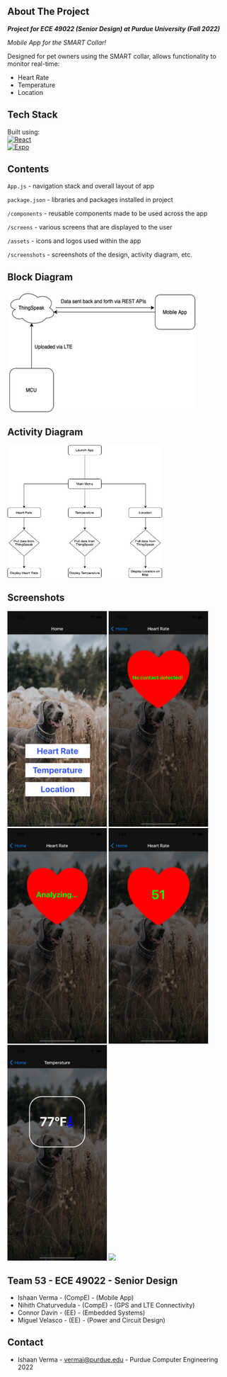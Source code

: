 ## About The Project

***Project for ECE 49022 (Senior Design) at Purdue University (Fall 2022)***

*Mobile App for the SMART Collar!*

Designed for pet owners using the SMART collar, allows functionality to monitor real-time:
- Heart Rate
- Temperature
- Location

## Tech Stack

Built using:  
[![React][React.js]][React-url]  
[![Expo][Expo.dev]][Expo-url]

## Contents

`App.js` - navigation stack and overall layout of app

`package.json` - libraries and packages installed in project

`/components` - reusable components made to be used across the app

`/screens` - various screens that are displayed to the user

`/assets` - icons and logos used within the app

`/screenshots` - screenshots of the design, activity diagram, etc.

## Block Diagram

<img src="screenshots/BlockDiagram.drawio.png" width="425" height="275">

## Activity Diagram

<img src="screenshots/ActivityDiagram.drawio.png" width="350" height="300">

## Screenshots

<p float="left" padding-right="10px">
  <img src="screenshots/Fin_HomeScreen.png" width="225" /> 
  <img src="screenshots/HeartRateContact.png" width="225" />
  <img src="screenshots/HeartRateAnalyzing.png" width="225" />
  <img src="screenshots/HeartRateScreen.png" width="225" />
  <img src="screenshots/TempScreen.png" width="225" />
  <img src="screenshots/LocationScreen.png" width="225" />
</p>

## Team 53 - ECE 49022 - Senior Design

- Ishaan Verma - (CompE) - (Mobile App)
- Nihith Chaturvedula - (CompE) - (GPS and LTE Connectivity)
- Connor Davin - (EE) - (Embedded Systems)
- Miguel Velasco - (EE) - (Power and Circuit Design)

## Contact

- Ishaan Verma - vermai@purdue.edu - Purdue Computer Engineering 2022

[React.js]: https://img.shields.io/badge/React_Native-20232A?style=for-the-badge&logo=react&logoColor=61DAFB
[React-url]: https://reactjs.org/
[Expo.dev]: https://img.shields.io/badge/Expo-1B1F23?style=for-the-badge&logo=expo&logoColor=white
[Expo-url]: https://expo.dev/
[Badges-github]: https://github.com/alexandresanlim/Badges4-README.md-Profile